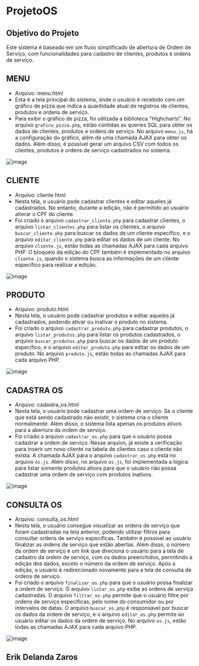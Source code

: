 # ProjetoOS

## Objetivo do Projeto

Este sistema é baseado em um fluxo simplificado de abertura de Ordem de Serviço, com funcionalidades para cadastro de clientes, produtos e ordens de serviço.

## MENU
- Arquivo: menu.html
- Esta é a tela principal do sistema, onde o usuário é recebido com um gráfico de pizza que indica a quantidade atual de registros de clientes, produtos e ordens de serviço.
- Para exibir o gráfico de pizza, foi utilizada a biblioteca "Highcharts". No arquivo `grafico_pizza.php`, estão contidas as queries SQL para obter os dados de clientes, produtos e ordens de serviço. No arquivo `menu.js`, há a configuração do gráfico, além de uma chamada AJAX para obter os dados. Além disso, é possível gerar um arquivo CSV com todos os clientes, produtos e ordens de serviço cadastrados no sistema.

![image](https://github.com/user-attachments/assets/286e6b03-14c7-4894-8681-b104d6803cab)

## CLIENTE
- Arquivo: cliente.html
- Nesta tela, o usuário pode cadastrar clientes e editar aqueles já cadastrados. No entanto, durante a edição, não é permitido ao usuário alterar o CPF do cliente.
- Foi criado o arquivo `cadastrar_cliente.php` para cadastrar clientes, o arquivo `listar_clientes.php` para listar os clientes, o arquivo `buscar_cliente.php` para buscar os dados de um cliente específico, e o arquivo `editar_cliente.php` para editar os dados de um cliente. No arquivo `cliente.js`, estão todas as chamadas AJAX para cada arquivo PHP. O bloqueio da edição do CPF também é implementado no arquivo `cliente.js`, quando o sistema busca as informações de um cliente específico para realizar a edição.
  
![image](https://github.com/user-attachments/assets/cb8a26de-ad3a-4f6f-96d2-75275a58eadf)

## PRODUTO
- Arquivo: produto.html
- Nesta tela, o usuário pode cadastrar produtos e editar aqueles já cadastrados, podendo ativar ou inativar o produto no sistema.
- Foi criado o arquivo `cadastrar_produto.php` para cadastrar produtos, o arquivo `listar_produtos.php` para listar os produtos cadastrados, o arquivo `buscar_produtos.php` para buscar os dados de um produto específico, e o arquivo `editar_produto.php` para editar os dados de um produto. No arquivo `produto.js`, estão todas as chamadas AJAX para cada arquivo PHP.

![image](https://github.com/user-attachments/assets/b05a163c-50b7-4fc6-a0c5-44e7a753bdb4)

## CADASTRA OS
- Arquivo: cadastra_os.html
- Nesta tela, o usuário pode cadastrar uma ordem de serviço. Se o cliente que está sendo cadastrado não existir, o sistema cria o cliente normalmente. Além disso, o sistema lista apenas os produtos ativos para a abertura da ordem de serviço.
- Foi criado o arquivo `cadastrar_os.php` para que o usuário possa cadastrar a ordem de serviço. Nesse arquivo, já existe a verificação para inserir um novo cliente na tabela de clientes caso o cliente não exista. A chamada AJAX para o arquivo `cadastrar_os.php` está no arquivo `os.js`. Além disso, no arquivo `os.js`, foi implementada a lógica para listar somente produtos ativos para que o usuário não possa cadastrar uma ordem de serviço com produtos inativos.

![image](https://github.com/user-attachments/assets/e2bec836-d13a-40f4-85a0-eb8c1ea44538)

## CONSULTA OS
- Arquivo: consulta_os.html
- Nesta tela, o usuário consegue visualizar as ordens de serviço que foram cadastradas na tela anterior, podendo utilizar filtros para consultar ordens de serviço específicas. Também é possível ao usuário finalizar as ordens de serviço que estão abertas. Além disso, o número da ordem de serviço é um link que direciona o usuário para a tela de cadastro da ordem de serviço, com os dados preenchidos, permitindo a edição dos dados, exceto o número da ordem de serviço. Após a edição, o usuário é redirecionado novamente para a tela de consulta de ordens de serviço.
- Foi criado o arquivo `finalizar_os.php` para que o usuário possa finalizar a ordem de serviço. O arquivo `listar_os.php` exibe as ordens de serviço cadastradas. O arquivo `filtrar_os.php` permite que o usuário filtre por ordens de serviço específicas, pelo nome do consumidor ou por intervalos de datas. O arquivo `buscar_os.php` é responsável por buscar os dados da ordem de serviço, e o arquivo `editar_os.php` permite ao usuário editar os dados da ordem de serviço. No arquivo `os.js`, estão todas as chamadas AJAX para cada arquivo PHP.

![image](https://github.com/user-attachments/assets/4f0b21f9-16e1-447b-bb3d-8326903ddc0a)

## Erik Delanda Zaros
